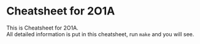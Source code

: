 # Cheatsheet for 2O1A

This is Cheatsheet for 2O1A.  
All detailed information is put in this cheatsheet, run `make` and you will see.